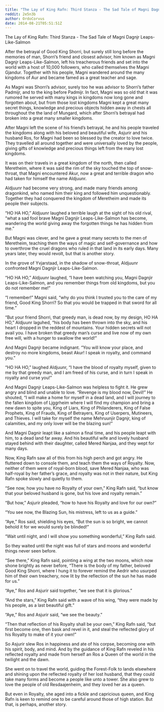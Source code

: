 ```yaml
---
title: "The Lay of King Rafn: Third Stanza - The Sad Tale of Magni Dagnjr Leaps-Like-Salmon"
reddit: 2e5n3b
author: OrdoCorvus
date: 2014-08-21T05:51:51Z
---
```


The Lay of King Rafn: Third Stanza - The Sad Tale of Magni Dagnjr Leaps-Like-Salmon

After the betrayal of Good King Shorri, but surely still long before the memories of man, Shorri’s friend and closest advisor, him known as Magni Dagnjr Leaps-Like-Salmon, left his treacherous friends and set into the world with a host of 10,000 followers, who called themselves the Magni Gjandur. Together with his people, Magni wandered around the many kingdoms of Aur and became famed as a great teacher and sage.

As Magni was Shorri’s advisor, surely too he was advisor to Shorri’s father Padmijr, and to the king before Padmijr. In fact, Magni was so old that it was rumored he served with many kings in kingdoms now long gone and forgotten about, but from those lost kingdoms Magni kept a great many secret things, knowledge and precious objects hidden away in chests all throughout the the land of Mungard, which after Shorri’s betrayal had broken into a great many smaller kingdoms.

After Magni left the scene of his friend’s betrayal, he and his people traveled the kingdoms along with his beloved and beautiful wife, Asjurir and his husband Ros, for Magni had been so blessed by the creator to love twice. They travelled all around together and were universally loved by the people, giving gifts of knowledge and precious things left from the many lost kingdoms. 

It was on their travels in a great kingdom of the north, then called Meretheim, where it was said the rim of the sky touched the top of snow-throat, that Magni encountered Akur, now a great and terrible dragon who had taken for himself the name Aldjuunr. 

Aldjuunr had become very strong, and made many friends among dragonkind, who named him their king and followed him unquestionably. Together they had conquered the kingdom of Meretheim and made its people their subjects.

“HO HA HO,” Aldjuunr laughed a terrible laugh at the sight of his old rival, “what a sad fool brave Magni Dagnjir Leaps-Like-Salmon has become, wandering the world giving away the forgotten things he has hidden from me.”

But Magni was clever, and he gave a great many secrets to the men of Meretheim, teaching them the ways of magic and self-governance and how to overthrow the cruel dragons who ruled in that land in its early days. Many years later, they would revolt, but that is another story.

In the grove of Yvjarstaad, in the shadow of snow-throat, Aldjuunr confronted Magni Dagnjir Leaps-Like-Salmon.

“HO HA HO,” Aldjuunr laughed, “I have been watching you, Magni Dagnjir Leaps-Like-Salmon, and you remember things from old kingdoms, but you do not remember me!”

“I remember!” Magni said, “why do you think I trusted you to the care of my friend, Good King Shorri? So that you would be trapped in that sword for all time.”

“But your friend Shorri, that greedy man, is dead now, by my design, HO HA HO,” Aldjuunr laguhed, “his body has been thrown into the sky, and his heart I dropped in the reddest of mountains. Your hidden secrets will not avail you. I have broken that greedy man’s curse and live now of my own free will, with a hunger to swallow the world!”

And Magni Dagnjr became indignant. “You will know your place, and destroy no more kingdoms, beast Akur! I speak in royalty, and command you.”

“HO HA HO,” laughed Aldjuunr, “I have the blood of royalty myself, given to me by that greedy man, and I am freed of his curse, and in turn I speak in royalty and curse you!”

And Magni Dagnjr Leaps-Like-Salmon was helpless to fight it. He grew angry and blind and unable to love. “Revenge is my blood now, Devil!” He shouted, “I will make a home for myself in a dead land, and I will journey to the fallen kingdom of Ljggrheim where I will find my champion and bring a new dawn to spite you, King of Liars, King of Philanderers, King of False Prophets, King of Frauds, King of Betrayers, King of Userpers, Mutineers, and Thieves. I will take for myself the name Mehruunjir Dagnjr, king of calamities, and my only lover will be the blazing sun!”

And Magni Dagnir leapt like a salmon a final time, and his people leapt with him, to a dead land far away. And his beautiful wife and lovely husband stayed behind with their daughter, called Mered Nanjaa, and they wept for many days.

Now, King Rafn saw all of this from his high perch and got angry. He fluttered down to console them, and teach them the ways of Royalty. Now, neither of them were of royal-born blood, save Mered Nanjaa, who was half-royal by her father’s grace, and royalty was not in their nature, but King Rafn spoke slowly and quietly to them.

“See now, how you have no Royalty of your own,” King Rafn said, “but know that your beloved husband is gone, but his love and royalty remain.”

“But how,” Asjurir pleaded, “how to have his Royalty and love for our own?”

“You see now, the Blazing Sun, his mistress, left to us as a guide.”

“Aye,” Ros said, shielding his eyes, “But the sun is so bright, we cannot behold it for we would surely be blinded!”

“Wait until night, and I will show you something wonderful,” King Rafn said.

So they waited until the night was full of stars and moons and wonderful things never seen before.

“See there,” King Rafn said, pointing a wing at the two moons, which now shone brightly as never before, “There is the body of my father, beloved Good King Shorri, where I hung it to forever remind the Aedrir who usurped him of their own treachery, now lit by the reflection of the sun he has made for us.”

“Aye,” Ros and Asjurir said together, “we see that it is glorious.”

“And the stars,” King Rafn said with a wave of his wing, “they were made by his people, as a last beautiful gift.”

“Aye,” Ros and Asjurir said, “we see the beauty.”

“Then that reflection of his Royalty shall be your own,” King Rafn said, “but first become one, then bask and revel in it, and steal the reflected glory of his Royalty to make of it your own!”

So Asjurir slew Ros in happiness and ate of his corpse, becoming one with his spirit, body, and mind. And by the guidance of King Rafn reveled in his reflected royalty and made from herself an Ros a Queen of the world in the twilight and the dawn. 

She went on to travel the world, guiding the Forest-Folk to lands elsewhere and shining upon the reflected royalty of her lost husband, that they could take many forms and become a people like unto a tower. She also grew to love the people of old Resdaajenheim, and they loved her as a queen.

But even in Royalty, she aged into a fickle and capricious queen, and King Rafn is keen to remind one to be careful around those of high station. But that, is perhaps, another story.


